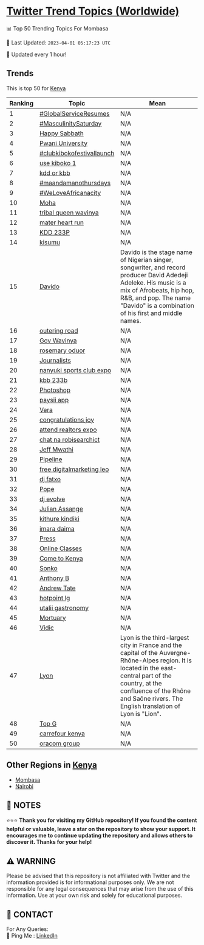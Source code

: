 [Twitter Trend Topics (Worldwide)](https://github.com/ErcinDedeoglu/Twitter-Trend-Topics)
==========


📊 Top 50 Trending Topics For Mombasa

📆 Last Updated: `2023-04-01 05:17:23 UTC`

🔧 Updated every 1 hour!


## Trends

This is top 50 for [Kenya](</Kenya>)

| Ranking | Topic | Mean |
| ------- | ------------ | ------------ |
| 1 | [#GlobalServiceResumes](http://twitter.com/search?q=%23GlobalServiceResumes) | N/A |
| 2 | [#MasculinitySaturday](http://twitter.com/search?q=%23MasculinitySaturday) | N/A |
| 3 | [Happy Sabbath](http://twitter.com/search?q=Happy+Sabbath) | N/A |
| 4 | [Pwani University](http://twitter.com/search?q=Pwani+University) | N/A |
| 5 | [#clubkibokofestivallaunch](http://twitter.com/search?q=%23clubkibokofestivallaunch) | N/A |
| 6 | [use kiboko 1](http://twitter.com/search?q=use+kiboko+1) | N/A |
| 7 | [kdd or kbb](http://twitter.com/search?q=kdd+or+kbb) | N/A |
| 8 | [#maandamanothursdays](http://twitter.com/search?q=%23maandamanothursdays) | N/A |
| 9 | [#WeLoveAfricanacity](http://twitter.com/search?q=%23WeLoveAfricanacity) | N/A |
| 10 | [Moha](http://twitter.com/search?q=Moha) | N/A |
| 11 | [tribal queen wavinya](http://twitter.com/search?q=tribal+queen+wavinya) | N/A |
| 12 | [mater heart run](http://twitter.com/search?q=mater+heart+run) | N/A |
| 13 | [KDD 233P](http://twitter.com/search?q=KDD+233P) | N/A |
| 14 | [kisumu](http://twitter.com/search?q=kisumu) | N/A |
| 15 | [Davido](http://twitter.com/search?q=Davido) | Davido is the stage name of Nigerian singer, songwriter, and record producer David Adedeji Adeleke. His music is a mix of Afrobeats, hip hop, R&B, and pop. The name "Davido" is a combination of his first and middle names. |
| 16 | [outering road](http://twitter.com/search?q=outering+road) | N/A |
| 17 | [Gov Wavinya](http://twitter.com/search?q=Gov+Wavinya) | N/A |
| 18 | [rosemary oduor](http://twitter.com/search?q=rosemary+oduor) | N/A |
| 19 | [Journalists](http://twitter.com/search?q=Journalists) | N/A |
| 20 | [nanyuki sports club expo](http://twitter.com/search?q=nanyuki+sports+club+expo) | N/A |
| 21 | [kbb 233b](http://twitter.com/search?q=kbb+233b) | N/A |
| 22 | [Photoshop](http://twitter.com/search?q=Photoshop) | N/A |
| 23 | [paysii app](http://twitter.com/search?q=paysii+app) | N/A |
| 24 | [Vera](http://twitter.com/search?q=Vera) | N/A |
| 25 | [congratulations joy](http://twitter.com/search?q=congratulations+joy) | N/A |
| 26 | [attend realtors expo](http://twitter.com/search?q=attend+realtors+expo) | N/A |
| 27 | [chat na robisearchict](http://twitter.com/search?q=chat+na+robisearchict) | N/A |
| 28 | [Jeff Mwathi](http://twitter.com/search?q=Jeff+Mwathi) | N/A |
| 29 | [Pipeline](http://twitter.com/search?q=Pipeline) | N/A |
| 30 | [free digitalmarketing leo](http://twitter.com/search?q=free+digitalmarketing+leo) | N/A |
| 31 | [dj fatxo](http://twitter.com/search?q=dj+fatxo) | N/A |
| 32 | [Pope](http://twitter.com/search?q=Pope) | N/A |
| 33 | [dj evolve](http://twitter.com/search?q=dj+evolve) | N/A |
| 34 | [Julian Assange](http://twitter.com/search?q=Julian+Assange) | N/A |
| 35 | [kithure kindiki](http://twitter.com/search?q=kithure+kindiki) | N/A |
| 36 | [imara daima](http://twitter.com/search?q=imara+daima) | N/A |
| 37 | [Press](http://twitter.com/search?q=Press) | N/A |
| 38 | [Online Classes](http://twitter.com/search?q=Online+Classes) | N/A |
| 39 | [Come to Kenya](http://twitter.com/search?q=Come+to+Kenya) | N/A |
| 40 | [Sonko](http://twitter.com/search?q=Sonko) | N/A |
| 41 | [Anthony B](http://twitter.com/search?q=Anthony+B) | N/A |
| 42 | [Andrew Tate](http://twitter.com/search?q=Andrew+Tate) | N/A |
| 43 | [hotpoint lg](http://twitter.com/search?q=hotpoint+lg) | N/A |
| 44 | [utalii gastronomy](http://twitter.com/search?q=utalii+gastronomy) | N/A |
| 45 | [Mortuary](http://twitter.com/search?q=Mortuary) | N/A |
| 46 | [Vidic](http://twitter.com/search?q=Vidic) | N/A |
| 47 | [Lyon](http://twitter.com/search?q=Lyon) | Lyon is the third-largest city in France and the capital of the Auvergne-Rhône-Alpes region. It is located in the east-central part of the country, at the confluence of the Rhône and Saône rivers. The English translation of Lyon is "Lion". |
| 48 | [Top G](http://twitter.com/search?q=Top+G) | N/A |
| 49 | [carrefour kenya](http://twitter.com/search?q=carrefour+kenya) | N/A |
| 50 | [oracom group](http://twitter.com/search?q=oracom+group) | N/A |



## Other Regions in [Kenya](</Kenya>)

* [Mombasa](</Kenya/Mombasa.md>)
* [Nairobi](</Kenya/Nairobi.md>)



## 📝 NOTES

⭐⭐⭐ **Thank you for visiting my GitHub repository! If you found the content helpful or valuable, leave a star on the repository to show your support. It encourages me to continue updating the repository and allows others to discover it. Thanks for your help!**


## ⚠️ WARNING

Please be advised that this repository is not affiliated with Twitter and the information provided is for informational purposes only. We are not responsible for any legal consequences that may arise from the use of this information. Use at your own risk and solely for educational purposes.


## 📨 CONTACT

 For Any Queries:  
            🏓 Ping Me : [LinkedIn](https://www.linkedin.com/in/ercindedeoglu/)
